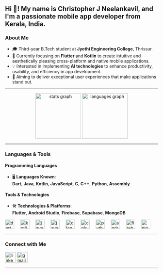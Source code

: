<h2 align="left">Hi 👋! My name is Christopher J Neelankavil, and I'm a passionate mobile app developer from Kerala, India.</h2>

### About Me

- 🎓 Third-year B.Tech student at **Jyothi Engineering College**, Thrissur.  
- 🌱 Currently focusing on **Flutter** and **Kotlin** to create intuitive and aesthetically pleasing cross-platform and native mobile applications.  
- 💡 Interested in implementing **AI technologies** to enhance productivity, usability, and efficiency in app development.  
- 🚀 Aiming to deliver exceptional user experiences that make applications stand out.

---

<div align="center">
    <img src="https://github-readme-stats.vercel.app/api?username=christopherjneelankavil&hide_title=false&hide_rank=false&show_icons=true&include_all_commits=true&count_private=true&disable_animations=false&theme=dracula&locale=en&hide_border=false" height="150" alt="stats graph" />
    <img src="https://github-readme-stats.vercel.app/api/top-langs?username=christopherjneelankavil&locale=en&hide_title=false&layout=compact&card_width=320&langs_count=5&theme=dracula&hide_border=false" height="150" alt="languages graph" />
</div>
  

---

### Languages & Tools

#### Programming Languages
- 🖥️ **Languages Known**:  
  **Dart**, **Java**, **Kotlin**, **JavaScript**, **C**, **C++**, **Python**, **Assembly**

#### Tools & Technologies
- 🛠️ **Technologies & Platforms**:  
  **Flutter**, **Android Studio**, **Firebase**, **Supabase**, **MongoDB**

<div align="left">
  <!-- Programming Languages -->
  <img src="https://cdn.jsdelivr.net/gh/devicons/devicon/icons/dart/dart-original.svg" height="30" alt="dart logo" />
  <img width="12" />
  <img src="https://cdn.jsdelivr.net/gh/devicons/devicon/icons/kotlin/kotlin-original.svg" height="30" alt="kotlin logo" />
  <img width="12" />
  <img src="https://cdn.jsdelivr.net/gh/devicons/devicon/icons/java/java-original.svg" height="30" alt="java logo" />
  <img width="12" />
  <img src="https://cdn.jsdelivr.net/gh/devicons/devicon/icons/javascript/javascript-original.svg" height="30" alt="javascript logo" />
  <img width="12" />
  <img src="https://cdn.jsdelivr.net/gh/devicons/devicon/icons/c/c-original.svg" height="30" alt="c logo" />
  <img width="12" />
  <img src="https://cdn.jsdelivr.net/gh/devicons/devicon/icons/cplusplus/cplusplus-original.svg" height="30" alt="cplusplus logo" />
  <img width="12" />
  <img src="https://cdn.jsdelivr.net/gh/devicons/devicon/icons/python/python-original.svg" height="30" alt="python logo" />
  <img width="12" />

  <!-- Tools & Technologies -->
  <img src="https://cdn.jsdelivr.net/gh/devicons/devicon/icons/androidstudio/androidstudio-original.svg" height="30" alt="android studio logo" />
  <img width="12" />
  <img src="https://cdn.jsdelivr.net/gh/devicons/devicon/icons/firebase/firebase-plain.svg" height="30" alt="firebase logo" />
  <img width="12" />
  <img src="https://cdn.jsdelivr.net/gh/devicons/devicon/icons/mongodb/mongodb-original.svg" height="30" alt="mongodb logo" />
</div>

---

### Connect with Me

<div align="left">
  <a href="https://www.linkedin.com/in/christopher-j-neelankavil-748142281/" target="_blank">
    <img src="https://img.shields.io/static/v1?message=LinkedIn&logo=linkedin&label=&color=0077B5&logoColor=white&labelColor=&style=for-the-badge" height="35" alt="linkedin logo" />
  </a>
  <a href="mailto:christopherneelankavil@gmail.com" target="_blank">
    <img src="https://img.shields.io/static/v1?message=Gmail&logo=gmail&label=&color=D14836&logoColor=white&labelColor=&style=for-the-badge" height="35" alt="gmail logo" />
  </a>
</div>

---

<br clear="both">

<!-- <img src="https://raw.githubusercontent.com/christopherjneelankavil/christopherjneelankavil/output/snake.svg" alt="Snake animation" /> -->
